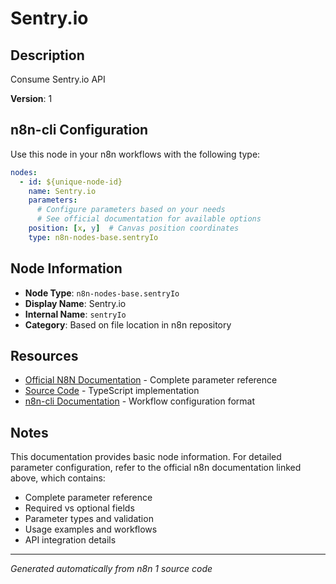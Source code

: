 # Sentry.io

## Description

Consume Sentry.io API

**Version**: 1

## n8n-cli Configuration

Use this node in your n8n workflows with the following type:

```yaml
nodes:
  - id: ${unique-node-id}
    name: Sentry.io
    parameters:
      # Configure parameters based on your needs
      # See official documentation for available options
    position: [x, y]  # Canvas position coordinates
    type: n8n-nodes-base.sentryIo
```

## Node Information

- **Node Type**: `n8n-nodes-base.sentryIo`
- **Display Name**: Sentry.io
- **Internal Name**: `sentryIo`
- **Category**: Based on file location in n8n repository

## Resources

- [Official N8N Documentation](https://docs.n8n.io/integrations/builtin/app-nodes/n8n-nodes-base.sentryio/) - Complete parameter reference
- [Source Code](https://github.com/n8n-io/n8n/blob/master/packages/nodes-base/nodes/SentryIo/SentryIo.node.ts) - TypeScript implementation
- [n8n-cli Documentation](https://github.com/edenreich/n8n-cli) - Workflow configuration format

## Notes

This documentation provides basic node information. For detailed parameter configuration, 
refer to the official n8n documentation linked above, which contains:

- Complete parameter reference
- Required vs optional fields
- Parameter types and validation
- Usage examples and workflows
- API integration details

---
*Generated automatically from n8n 1 source code*
